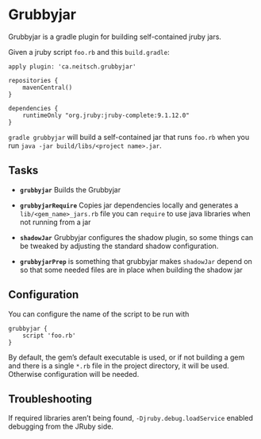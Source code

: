 # Grubbyjar

Grubbyjar is a gradle plugin for building self-contained jruby jars.

Given a jruby script `foo.rb` and this `build.gradle`:

    apply plugin: 'ca.neitsch.grubbyjar'

    repositories {
        mavenCentral()
    }

    dependencies {
        runtimeOnly "org.jruby:jruby-complete:9.1.12.0"
    }

`gradle grubbyjar` will build a self-contained jar that runs `foo.rb`
when you run `java -jar build/libs/<project name>.jar`.

## Tasks

  - **`grubbyjar`**
    Builds the Grubbyjar

  - **`grubbyjarRequire`**
    Copies jar dependencies locally and generates a
    `lib/<gem_name>_jars.rb` file you can `require` to use java libraries
    when not running from a jar

  - **`shadowJar`**
    Grubbyjar configures the shadow plugin, so some things can be tweaked by
    adjusting the standard shadow configuration.

  - **`grubbyjarPrep`**
      is something that grubbyjar makes `shadowJar` depend on so that some
      needed files are in place when building the shadow jar

## Configuration

You can configure the name of the script to be run with

    grubbyjar {
        script 'foo.rb'
    }

By default, the gem’s default executable is used, or if not building a gem and
there is a single `*.rb` file in the project directory, it will be used.
Otherwise configuration will be needed.

## Troubleshooting

If required libraries aren’t being found, `-Djruby.debug.loadService`
enabled debugging from the JRuby side.
